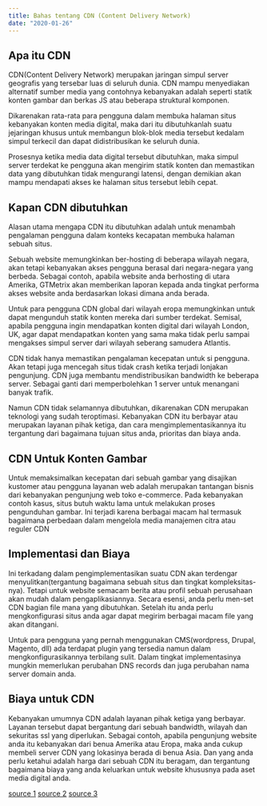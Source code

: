 ```yaml
---
title: Bahas tentang CDN (Content Delivery Network)
date: "2020-01-26"
---
```


## Apa itu CDN
CDN(Content Delivery Network) merupakan jaringan simpul server geografis yang tersebar luas di seluruh dunia. CDN mampu menyediakan alternatif sumber media yang contohnya kebanyakan adalah seperti statik konten gambar dan berkas JS atau beberapa struktural komponen.

Dikarenakan rata-rata para pengguna dalam membuka halaman situs kebanyakan konten media digital, maka dari itu dibutuhkanlah suatu jejaringan khusus untuk membangun blok-blok media tersebut kedalam simpul terkecil dan dapat didistribusikan ke seluruh dunia. 

Prosesnya ketika media data digital tersebut dibutuhkan, maka simpul server terdekat ke pengguna akan mengirim statik konten dan memastikan data yang dibutuhkan tidak mengurangi latensi, dengan demikian akan mampu mendapati akses ke halaman situs tersebut lebih cepat.

## Kapan CDN dibutuhkan
Alasan utama mengapa CDN itu dibutuhkan adalah untuk menambah pengalaman pengguna dalam konteks kecapatan membuka halaman sebuah situs. 

Sebuah website memungkinkan ber-hosting di beberapa wilayah negara, akan tetapi kebanyakan akses pengguna berasal dari negara-negara yang berbeda. Sebagai contoh, apabila website anda berhosting di utara Amerika, GTMetrix akan memberikan laporan kepada anda tingkat performa akses website anda berdasarkan lokasi dimana anda berada.

Untuk para pengguna CDN global dari wilayah eropa memungkinkan untuk dapat mengunduh statik konten mereka dari sumber terdekat. Semisal, apabila pengguna ingin mendapatkan konten digital dari wilayah London, UK,  agar dapat mendapatkan konten yang sama maka tidak perlu sampai mengakses simpul server dari wilayah seberang samudera Atlantis. 

CDN tidak hanya memastikan pengalaman kecepatan untuk si pengguna. Akan tetapi juga mencegah situs tidak crash ketika terjadi lonjakan pengunjung. CDN juga membantu mendistribusikan bandwidth ke beberapa server. Sebagai ganti dari memperbolehkan 1 server untuk menangani banyak trafik.

Namun CDN tidak selamannya dibutuhkan, dikarenakan CDN merupakan teknologi yang sudah teroptimasi. Kebanyakan CDN itu berbayar atau merupakan layanan pihak ketiga, dan cara mengimplementasikannya itu tergantung dari bagaimana tujuan situs anda, prioritas dan biaya anda.

## CDN Untuk Konten Gambar
Untuk memaksimalkan kecepatan dari sebuah gambar yang disajikan kustomer atau pengguna layanan web adalah merupakan tantangan bisnis dari kebanyakan pengunjung web toko e-commerce. Pada kebanyakan contoh kasus, situs butuh waktu lama untuk melakukan proses pengunduhan gambar. Ini terjadi karena berbagai macam hal termasuk bagaimana perbedaan dalam mengelola media manajemen citra atau reguler CDN

## Implementasi dan Biaya 
Ini terkadang dalam pengimplementasikan suatu CDN akan terdengar menyulitkan(tergantung bagaimana sebuah situs dan tingkat kompleksitas-nya). Tetapi untuk website semacam berita atau profil sebuah perusahaan akan mudah dalam pengaplikasiannya. Secara esensi, anda perlu men-set CDN bagian file mana yang dibutuhkan. Setelah itu anda perlu mengkonfigurasi situs anda agar dapat megirim berbagai macam file yang akan ditangani.

Untuk para pengguna yang pernah menggunakan CMS(wordpress, Drupal, Magento, dll) ada terdapat plugin yang tersedia namun dalam mengkonfigurasikannya terbilang sulit. Dalam tingkat implementasinya mungkin memerlukan perubahan DNS records dan juga perubahan nama server domain anda.

## Biaya untuk CDN
Kebanyakan umumnya CDN adalah layanan pihak ketiga yang berbayar. Layanan tersebut dapat bergantung dari sebuah bandwidth, wilayah dan sekuritas ssl yang diperlukan. Sebagai contoh, apabila pengunjung website anda itu kebanyakan dari benua Amerika atau Eropa, maka anda cukup membeli server CDN yang lokasinya berada di benua Asia. Dan yang anda perlu ketahui adalah harga dari sebuah CDN itu beragam, dan tergantung bagaimana biaya yang anda keluarkan untuk website khususnya pada aset media digital anda.

[source 1](https://gtmetrix.com/why-use-a-cdn.html)
[source 2](https://www.scientiamobile.com/what-is-an-image-cdn/)
[source 3](https://www.cincopa.com/blog/what-is-image-cdn-and-why-should-you-care/)
